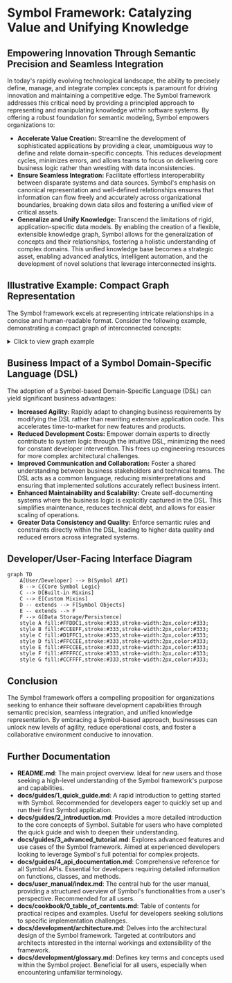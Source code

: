# Symbol Framework: Catalyzing Value and Unifying Knowledge

## Empowering Innovation Through Semantic Precision and Seamless Integration

In today's rapidly evolving technological landscape, the ability to precisely define, manage, and integrate complex concepts is paramount for driving innovation and maintaining a competitive edge. The Symbol framework addresses this critical need by providing a principled approach to representing and manipulating knowledge within software systems. By offering a robust foundation for semantic modeling, Symbol empowers organizations to:

*   **Accelerate Value Creation:** Streamline the development of sophisticated applications by providing a clear, unambiguous way to define and relate domain-specific concepts. This reduces development cycles, minimizes errors, and allows teams to focus on delivering core business logic rather than wrestling with data inconsistencies.
*   **Ensure Seamless Integration:** Facilitate effortless interoperability between disparate systems and data sources. Symbol's emphasis on canonical representation and well-defined relationships ensures that information can flow freely and accurately across organizational boundaries, breaking down data silos and fostering a unified view of critical assets.
*   **Generalize and Unify Knowledge:** Transcend the limitations of rigid, application-specific data models. By enabling the creation of a flexible, extensible knowledge graph, Symbol allows for the generalization of concepts and their relationships, fostering a holistic understanding of complex domains. This unified knowledge base becomes a strategic asset, enabling advanced analytics, intelligent automation, and the development of novel solutions that leverage interconnected insights.

## Illustrative Example: Compact Graph Representation

The Symbol framework excels at representing intricate relationships in a concise and human-readable format. Consider the following example, demonstrating a compact graph of interconnected concepts:

<details>
<summary>Click to view graph example</summary>

```mermaid
graph TD
    A[Financial Instrument] -- has type --> B(Stock)
    A -- has type --> C(Bond)
    B -- traded on --> D{Exchange}
    C -- issued by --> E[Corporation]
    D -- located in --> F(Country)
    E -- located in --> F
    style A fill:#FFDDC1,stroke:#333,stroke-width:2px,color:#333;
    style B fill:#FFDDC1,stroke:#333,stroke-width:2px,color:#333;
    style C fill:#FFDDC1,stroke:#333,stroke-width:2px,color:#333;
    style D fill:#CCEEFF,stroke:#333,stroke-width:2px,color:#333;
    style E fill:#CCEEFF,stroke:#333,stroke-width:2px,color:#333;
    style F fill:#D1FFC1,stroke:#333,stroke-width:2px,color:#333;
```

</details>

## Business Impact of a Symbol Domain-Specific Language (DSL)

The adoption of a Symbol-based Domain-Specific Language (DSL) can yield significant business advantages:

*   **Increased Agility:** Rapidly adapt to changing business requirements by modifying the DSL rather than rewriting extensive application code. This accelerates time-to-market for new features and products.
*   **Reduced Development Costs:** Empower domain experts to directly contribute to system logic through the intuitive DSL, minimizing the need for constant developer intervention. This frees up engineering resources for more complex architectural challenges.
*   **Improved Communication and Collaboration:** Foster a shared understanding between business stakeholders and technical teams. The DSL acts as a common language, reducing misinterpretations and ensuring that implemented solutions accurately reflect business intent.
*   **Enhanced Maintainability and Scalability:** Create self-documenting systems where the business logic is explicitly captured in the DSL. This simplifies maintenance, reduces technical debt, and allows for easier scaling of operations.
*   **Greater Data Consistency and Quality:** Enforce semantic rules and constraints directly within the DSL, leading to higher data quality and reduced errors across integrated systems.

## Developer/User-Facing Interface Diagram

```mermaid
graph TD
    A[User/Developer] --> B(Symbol API)
    B --> C{Core Symbol Logic}
    C --> D[Built-in Mixins]
    C --> E[Custom Mixins]
    D -- extends --> F[Symbol Objects]
    E -- extends --> F
    F --> G[Data Storage/Persistence]
    style A fill:#FFDDC1,stroke:#333,stroke-width:2px,color:#333;
    style B fill:#CCEEFF,stroke:#333,stroke-width:2px,color:#333;
    style C fill:#D1FFC1,stroke:#333,stroke-width:2px,color:#333;
    style D fill:#FFCCEE,stroke:#333,stroke-width:2px,color:#333;
    style E fill:#FFCCEE,stroke:#333,stroke-width:2px,color:#333;
    style F fill:#FFFFCC,stroke:#333,stroke-width:2px,color:#333;
    style G fill:#CCFFFF,stroke:#333,stroke-width:2px,color:#333;
```

## Conclusion

The Symbol framework offers a compelling proposition for organizations seeking to enhance their software development capabilities through semantic precision, seamless integration, and unified knowledge representation. By embracing a Symbol-based approach, businesses can unlock new levels of agility, reduce operational costs, and foster a collaborative environment conducive to innovation.

## Further Documentation

*   **README.md**: The main project overview. Ideal for new users and those seeking a high-level understanding of the Symbol framework's purpose and capabilities.
*   **docs/guides/1_quick_guide.md**: A rapid introduction to getting started with Symbol. Recommended for developers eager to quickly set up and run their first Symbol application.
*   **docs/guides/2_introduction.md**: Provides a more detailed introduction to the core concepts of Symbol. Suitable for users who have completed the quick guide and wish to deepen their understanding.
*   **docs/guides/3_advanced_tutorial.md**: Explores advanced features and use cases of the Symbol framework. Aimed at experienced developers looking to leverage Symbol's full potential for complex projects.
*   **docs/guides/4_api_documentation.md**: Comprehensive reference for all Symbol APIs. Essential for developers requiring detailed information on functions, classes, and methods.
*   **docs/user_manual/index.md**: The central hub for the user manual, providing a structured overview of Symbol's functionalities from a user's perspective. Recommended for all users.
*   **docs/cookbook/0_table_of_contents.md**: Table of contents for practical recipes and examples. Useful for developers seeking solutions to specific implementation challenges.
*   **docs/development/architecture.md**: Delves into the architectural design of the Symbol framework. Targeted at contributors and architects interested in the internal workings and extensibility of the framework.
*   **docs/development/glossary.md**: Defines key terms and concepts used within the Symbol project. Beneficial for all users, especially when encountering unfamiliar terminology.
